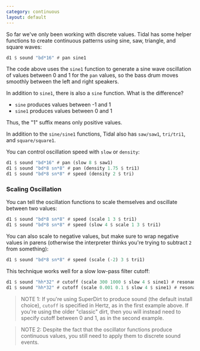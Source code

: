 ```yaml
---
category: continuous
layout: default
---
```


So far we've only been working with discrete values. Tidal has some helper
functions to create continuous patterns using sine, saw, triangle, and square
waves:

~~~haskell
d1 $ sound "bd*16" # pan sine1
~~~

The code above uses the `sine1` function to generate a sine
wave oscillation of values between 0 and 1 for the `pan` values, so the bass drum moves smoothly between the left and right speakers.

In addition to `sine1`, there is also a `sine` function. What is the difference?

- `sine` produces values between -1 and 1
- `sine1` produces values between 0 and 1

Thus, the "1" suffix means only positive values.

In addition to the `sine/sine1` functions, Tidal also has `saw/saw1`,
`tri/tri1`, and `square/square1`.

You can control oscillation speed with `slow` or `density`:

~~~haskell
d1 $ sound "bd*16" # pan (slow 8 $ saw1)
d1 $ sound "bd*8 sn*8" # pan (density 1.75 $ tri1)
d1 $ sound "bd*8 sn*8" # speed (density 2 $ tri)
~~~

### Scaling Oscillation

You can tell the oscillation functions to scale themselves and oscillate
between two values:

~~~haskell
d1 $ sound "bd*8 sn*8" # speed (scale 1 3 $ tri1)
d1 $ sound "bd*8 sn*8" # speed (slow 4 $ scale 1 3 $ tri1)
~~~

You can also scale to negative values, but make sure to wrap negative values in
parens (otherwise the interpreter thinks you're trying to subtract `2` from something):

~~~haskell
d1 $ sound "bd*8 sn*8" # speed (scale (-2) 3 $ tri1)
~~~

This technique works well for a slow low-pass filter cutoff:

~~~haskell
d1 $ sound "hh*32" # cutoff (scale 300 1000 $ slow 4 $ sine1) # resonance "0.1"
d1 $ sound "hh*32" # cutoff (scale 0.001 0.1 $ slow 4 $ sine1) # resonance "0.1"
~~~

> NOTE 1: If you're using SuperDirt to produce sound (the default install choice), 
> `cutoff` is specified in Hertz, as in the first example above. 
> If you're using the older "classic" dirt, then you will instead need to specify
> cutoff between 0 and 1, as in the second example.

> NOTE 2: Despite the fact that the oscillator functions produce continuous values,
> you still need to apply them to discrete sound events.

